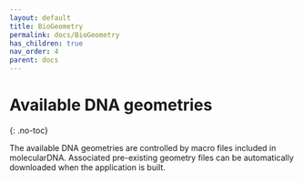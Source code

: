 ```yaml
---
layout: default
title: BioGeometry
permalink: docs/BioGeometry
has_children: true
nav_order: 4
parent: docs
---
```


# Available DNA geometries
{: .no-toc}

The available DNA geometries are controlled by macro files included in molecularDNA. 
Associated pre-existing geometry files can be automatically downloaded when the application is built. 

